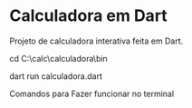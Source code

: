 # Calculadora em Dart
Projeto de calculadora interativa feita em Dart.

cd C:\calc\calculadora\bin

dart run calculadora.dart 

Comandos para Fazer funcionar no terminal
